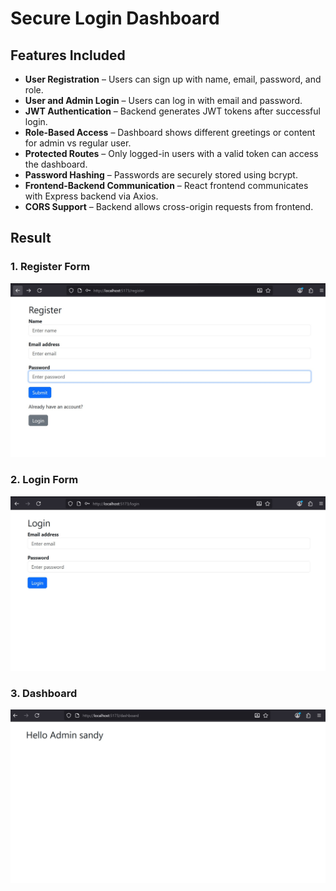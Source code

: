 # Secure Login Dashboard

## Features Included
- **User Registration** – Users can sign up with name, email, password, and role.
- **User and Admin Login** – Users can log in with email and password.
- **JWT Authentication** – Backend generates JWT tokens after successful login.
- **Role-Based Access** – Dashboard shows different greetings or content for admin vs regular user.
- **Protected Routes** – Only logged-in users with a valid token can access the dashboard.
- **Password Hashing** – Passwords are securely stored using bcrypt.
- **Frontend-Backend Communication** – React frontend communicates with Express backend via Axios.
- **CORS Support** – Backend allows cross-origin requests from frontend.

## Result

### 1. Register Form
![Register Form](images/registerform.jpg)

### 2. Login Form
![Login Form](images/loginpage.jpg)

### 3. Dashboard
![Dashboard](images/dashboard.jpg)
